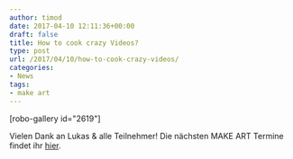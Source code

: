```yaml
---
author: timod
date: 2017-04-10 12:11:36+00:00
draft: false
title: How to cook crazy Videos?
type: post
url: /2017/04/10/how-to-cook-crazy-videos/
categories:
- News
tags:
- make art
---
```


[robo-gallery id="2619"]

Vielen Dank an Lukas & alle Teilnehmer! Die nächsten MAKE ART Termine findet ihr [hier](https://www.fablab-neckar-alb.org/?tribe_paged=1&tribe_event_display=list&tribe-bar-search=make+art).
